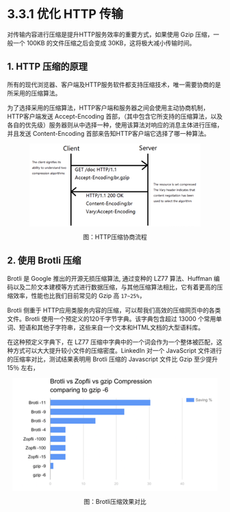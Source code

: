 # 3.3.1 优化 HTTP 传输

对传输内容进行压缩是提升HTTP服务效率的重要方式，如果使用 Gzip 压缩，一般一个 100KB 的文件压缩之后会变成 30KB，这将极大减小传输时间。

## 1. HTTP 压缩的原理

所有的现代浏览器、客户端及HTTP服务软件都支持压缩技术，唯一需要协商的是所采用的压缩算法。

为了选择采用的压缩算法，HTTP客户端和服务器之间会使用主动协商机制，HTTP客户端发送 Accept-Encoding 首部，（其中包含它所支持的压缩算法，以及各自的优先级）服务器则从中选择一种，使用该算法对响应的消息主体进行压缩，并且发送 Content-Encoding 首部来告知HTTP客户端它选择了哪一种算法。

<div  align="center">
	<img src="../assets/compress.png" width = "400"  align=center />
	<p>图：HTTP压缩协商流程</p>
</div>

## 2. 使用 Brotli 压缩

Brotli 是 Google 推出的开源无损压缩算法, 通过变种的 LZ77 算法、Huffman 编码以及二阶文本建模等方式进行数据压缩，与其他压缩算法相比，它有着更高的压缩效率，性能也比我们目前常见的 Gzip 高 `17~25%`，

Brotli 侧重于 HTTP应用类服务内容的压缩，可以帮我们高效的压缩网页中的各类文件。Brotli 使用一个预定义的120千字节字典。该字典包含超过 13000 个常用单词、短语和其他子字符串，这些来自一个文本和HTML文档的大型语料库。 

在这种预定义字典下，在 LZ77 压缩中字典中的一个词会作为一个整体被匹配，这种方式可以大大提升较小文件的压缩密度。LinkedIn 对一个 JavaScript 文件进行的压缩率对比，测试结果表明用 Brotli 压缩的 Javascript 文件比 Gzip 至少提升 15％ 左右，

<div  align="center">
	<img src="../assets/brotli.jpeg" width = "480"  align=center />
	<p>图：Brotli压缩效果对比</p>
</div>